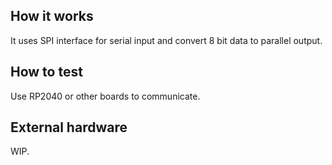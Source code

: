 <!---

This file is used to generate your project datasheet. Please fill in the information below and delete any unused
sections.

You can also include images in this folder and reference them in the markdown. Each image must be less than
512 kb in size, and the combined size of all images must be less than 1 MB.
-->

## How it works

It uses SPI interface for serial input and convert 8 bit data to parallel output.

## How to test

Use RP2040 or other boards to communicate.

## External hardware

WIP.
